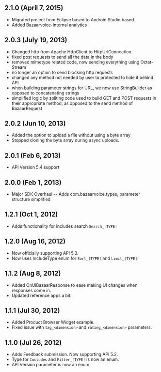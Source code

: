 ## 2.1.0 (April 7, 2015)
* Migrated project from Eclipse based to Android Studio based.
* Added Bazaarvoice-internal analytics

## 2.0.3 (July 19, 2013)
* Changed http from Apache HttpClient to HttpUrlConnection.
* fixed post requests to send all the data in the body
* removed mimetype related code, now sending everything using Octet-Stream
* no longer an option to send blocking http requests
* changed any method not needed by user to protected to hide it behind API 
* when building parameter strings for URL, we now use StringBuilder as opposed to concatenating strings
* simplified logic by spliting code used to build GET and POST requests in their appropriate method, as opposed to the send method of BazaarRequest

## 2.0.2 (Jun 10, 2013)
* Added the option to upload a file without using a byte array
* Stopped cloning the byte array during async uploads.

## 2.0.1 (Feb 6, 2013)
* API Version 5.4 support

## 2.0.0 (Feb 1, 2013)
* Major SDK Overhaul -- Adds com.bazaarvoice.types, parameter structure simplified

## 1.2.1 (Oct 1, 2012)

* Adds functionality for includes search ```Search_[TYPE]```

## 1.2.0 (Aug 16, 2012)

* Now officially supporting API 5.3.
* Now uses IncludeType enum for ```Sort_[TYPE]``` and ```Limit_[TYPE]```.

## 1.1.2 (Aug 8, 2012)

* Added OnUiBazaarResponse to ease making UI changes when responses come in.
* Updated reference apps a bit.

## 1.1.1 (Jul 30, 2012)

* Added Product Browser Widget example.
* Fixed issue with ```tag_<dimension>``` and ```rating_<dimension>``` parameters.

## 1.1.0 (Jul 26, 2012)

* Adds Feedback submission. Now supporting API 5.2.
* Type for ```Includes``` and ```Filter_[TYPE]``` is now an enum.
* API Version parameter is now an enum.

